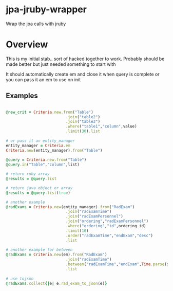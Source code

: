 jpa-jruby-wrapper
=================

Wrap the jpa calls with jruby

# Overview

This is my initial stab.. sort of hacked together to work.  Probably should be made better but just needed something to start with

It should automatically create em and close it when query is complete or you can pass it an em to use on init

## Examples
```ruby

@new_crit = Criteria.new.from("Table")
                          .join("table2")
                          .join("table3")
                          .where("table1","column",value)
                          .limit(30).list
                          
# or pass it an entity_manager
entity_manager = Criteria.em
Criteria.new(entity_manager).from("Table")
                          
@query = Criteria.new.from("Table")
@query.in("Table","column",list)

# return ruby array
@results = @query.list

# return java object or array
@results = @query.list(true)

# another example
@radExams = Criteria.new(entity_manager).from("RadExam")
                          .join("radExamTime")
                          .join("radExamPersonnel")
                          .join("ordering","radExamPersonnel")
                          .where("ordering","id",ordering_id)
                          .limit(10)
                          .order("radExamTime","endExam","desc")
                          .list
                          
# another example for between
@radExams = Criteria.new(em).from("RadExam")
                          .join("radExamTime")
                          .between("radExamTime","endExam",Time.parse(startTime),Time.parse(endTime))
                          .list
                          
# use tojson
@radExams.collect{|e| e.rad_exam_to_json(e)}
```
